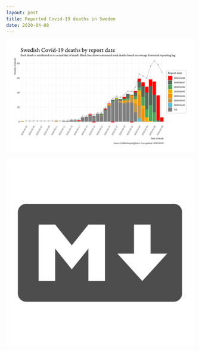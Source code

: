 ```yaml
---
layout: post
title: Reported Covid-19 deaths in Sweden
date: 2020-04-08
---
```


![Graph of Swedish Covid-19 deaths with reporting delay.](deaths_lag_sweden.png "Reporting delay in Swedish covid-19 deaths.")

![test](test.png "Testing transparency")
